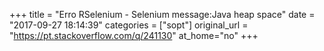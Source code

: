+++
title = "Erro RSelenium - Selenium message:Java heap space"
date = "2017-09-27 18:14:39"
categories = ["sopt"]
original_url = "https://pt.stackoverflow.com/q/241130"
at_home="no"
+++

